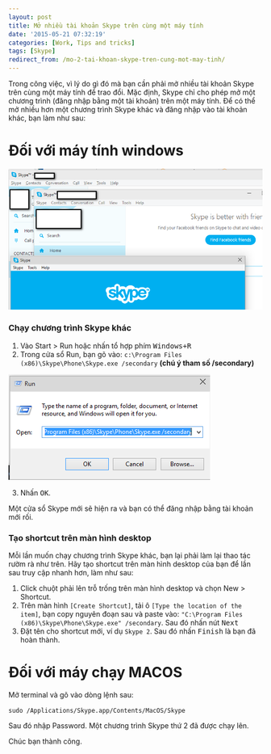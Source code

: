 ```yaml
---
layout: post
title: Mở nhiều tài khoản Skype trên cùng một máy tính
date: '2015-05-21 07:32:19'
categories: [Work, Tips and tricks]
tags: [Skype]
redirect_from: /mo-2-tai-khoan-skype-tren-cung-mot-may-tinh/
---
```


Trong công việc, vì lý do gì đó mà bạn cần phải mở nhiều tài khoản Skype trên cùng một máy tính để trao đổi.
Mặc định, Skype chỉ cho phép mở một chương trình (đăng nhập bằng một tài khoản) trên một máy tính. Để có thể mở nhiều hơn một chương trình Skype khác và đăng nhập vào tài khoản khác, bạn làm như sau:
# Đối với máy tính windows

![](/images/2015/05/2015-05-21_142908.png)

### Chạy chương trình Skype khác
1. Vào Start > Run hoặc nhấn tổ hợp phím <kbd>Windows+R</kbd>
2. Trong cửa sổ Run, bạn gõ vào: `c:\Program Files (x86)\Skype\Phone\Skype.exe /secondary` **(chú ý tham số /secondary)**

![](/images/2015/05/2015-05-21_141718.png)

3. Nhấn <kbd>OK</kbd>. 

Một cửa sổ Skype mới sẽ hiện ra và bạn có thể đăng nhập bằng tài khoản mới rối.

### Tạo shortcut trên màn hình desktop
Mỗi lần muốn chạy chương trình Skype khác, bạn lại phải làm lại thao tác rườm rà như trên. Hãy tạo shortcut trên màn hình desktop của bạn để lần sau truy cập nhanh hơn, làm như sau:
1. Click chuột phải lên trỗ trống trên màn hình desktop và chọn New > Shortcut.
2. Trên màn hình `[Create Shortcut]`, tải ô `[Type the location of the item]`, bạn copy nguyên đoạn sau và paste vào: `"C:\Program Files (x86)\Skype\Phone\Skype.exe" /secondary`. Sau đó nhấn nút <kbd>Next</kbd>
3. Đặt tên cho shortcut mới, ví dụ `Skype 2`. Sau đó nhấn <kbd>Finish</kbd> là bạn đã hoàn thành.

# Đối với máy chạy MACOS
Mở terminal và gõ vào dòng lệnh sau:
```
sudo /Applications/Skype.app/Contents/MacOS/Skype
```
Sau đó nhập Password. Một chương trình Skype thứ 2 đã được chạy lên.

Chúc bạn thành công.